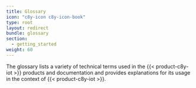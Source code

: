 ```yaml
---
title: Glossary
icon: "c8y-icon c8y-icon-book"
type: root
layout: redirect
bundle: glossary
section:
  - getting_started
weight: 60
---
```


The glossary lists a variety of technical terms used in the {{< product-c8y-iot >}} products and documentation and provides explanations for its usage in the context of {{< product-c8y-iot >}}.
